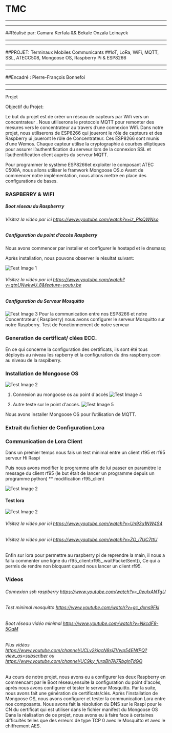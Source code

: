 # TMC

***********************************************************************************************************************
***********************************************************************************************************************
##Réalisé par: Camara Kerfala && Bekale Onzala Leinayck
***********************************************************************************************************************
***********************************************************************************************************************
##PROJET: Terminaux Mobiles Communicants 
##IoT, LoRa, WiFi, MQTT, SSL, ATECC508, Mongoose OS, Raspberry Pi & ESP8266
***********************************************************************************************************************
***********************************************************************************************************************
##Encadré : Pierre-François Bonnefoi
***********************************************************************************************************************
***********************************************************************************************************************
Projet 





Objectif du Projet:

Le but du projet est de créer un réseau de capteurs  par Wifi vers un concentrateur .
Nous utiliserons le protocole MQTT pour remonter des mesures vers le concentrateur au travers d’une connexion Wifi.
Dans notre  projet, nous utiliserons de ESP8266 qui joueront le rôle de capteurs et des Raspberry ui joueront le rôle de Concentrateur.  Ces ESP8266 sont munis d’une Wemos.
Chaque capteur utilise la cryptographie à courbes elliptiques pour assurer l’authentification du serveur lors de la connexion SSL et l’authentification client auprès du serveur MQTT.

Pour programmer le  système ESP8266et exploiter le composant ATEC C508A, nous allons utiliser le framwork Mongoose OS.o
Avant de commencer notre implémentation, nous allons mettre en place des configurations de bases.











### RASPBERRY & WIFI

##### Boot réseau du Raspberrry

###### Visitez la vidéo par ici  https://www.youtube.com/watch?v=iz_PlsQWNso




##### Configuration du point d’accès Raspberry

Nous avons commencer par  installer et configurer le hostapd et le dnsmasq



Après installation, nous pouvons observer le résultat suivant:


![Test Image 1](images/statushostapd.png)


###### Visitez la vidéo par ici  https://www.youtube.com/watch?v=qtnUNwkwU_8&feature=youtu.be


##### Configuration du Serveur Mosquitto 

![Test Image 3](images/statusmosquitto.png)
Pour la communication entre nos ESP8266 et notre Concentrateur ( Raspberry) nous avons configurer le serveur Mosquitto sur notre Raspberry.
Test de Fonctionnement de notre serveur






### Generation de certificat/ clées ECC.
En ce qui concerne la configuration des certificats, ils sont été tous déployés au niveau les rapberry et la configuration du 
dns raspberry.com au niveau de la raspiberry.



### Installation de Mongoose OS

![Test Image 2](images/mongoose.png)

1. Connexion au mongoose os  au point d'accès 
![Test Image 4](images/imge1.PNG)

2. Autre teste sur le point d'accès.
![Test Image 5](images/Connexion_Wifi.PNG)

Nous avons installer Mongoose OS pour l’utilisation de MQTT.



### Extrait du fichier de Configuration  Lora


### Communication de Lora Client

 Dans un premier temps nous fais un test minimal entre un client rf95 et rf95 serveur Hi Raspi


Puis nous avons modifier le programme afin de lui passer en paramètre le message du client rf95 (le but était de lancer un programme depuis un programme python)
** modification rf95_client

![Test Image 2](images/loraclient.png)
#### Test lora 
![Test Image 2](images/loratest.png)
###### Visitez la vidéo par ici  https://www.youtube.com/watch?v=Un93u1NW4S4
 
###### Visitez la vidéo par ici  https://www.youtube.com/watch?v=ZO_I7UC7ttU


Enfin sur lora pour permettre au raspberry pi de reprendre la main, il nous a fallu commenter une ligne du rf95_client:rf95_.waitPacketSent(), Ce
qui a permis de rendre non bloquant  quand nous lancer un client rf95.


### Videos 
###### Connexion ssh raspberry https://www.youtube.com/watch?v=_0euIxANTgU
###### Test minimal mosquitto https://www.youtube.com/watch?v=gc_dxns9FkI

###### Boot réseau vidéo minimal https://www.youtube.com/watch?v=NkcdF9-5OqM

###### Plus vidéos https://www.youtube.com/channel/UCLv2kigcN8sjZVwp54ENfPQ?view_as=subscriber   ou https://www.youtube.com/channel/UC9ky_furpBh7A7RbglnTdGQ





Au cours de notre projet, nous avons eu a configurer les deux Raspberry en commencant par le Boot réseau,ensuite la configuration du point d'accès, après nous avons configurer et tester le serveur Mosquitto. Par la suite, nous avons fait une génération de certificats/clés. Après l'installation de Mongoose OS, nous avons configurer et tester la communication Lora entre nos composants.
Nous avons fait la résolution du DNS  sur le Raspi pour le CN du certificat qui est utiliser dans le fichier manifest du Mongoose OS
Dans la réalisation de ce projet, nous avons eu à faire face à certaines difficultés telles que des erreurs de type TCP 0 avec le Mosquitto et avec le chiffrement AES.




















   


